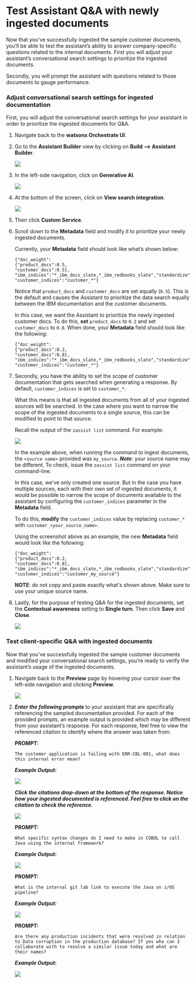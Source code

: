 # Test Assistant Q&A with newly ingested documents

Now that you’ve successfully ingested the sample customer documents, you’ll be able to test the assistant’s ability to answer company-specific questions related to the internal documents. First you will adjust your assistant’s conversational search settings to prioritize the ingested documents. 

Secondly, you will prompt the assistant with questions related to those documents to gauge performance.

### Adjust conversational search settings for ingested documentation

First, you will adjust the conversational search settings for your assistant in order to prioritize the ingested documents for Q&A.

1. Navigate back to the **watsonx Orchestrate UI**.

2. Go to the **Assistant Builder** view by clicking on **Build --> Assistant Builder**.
   
    ![](_attachments/test1.png)


3. In the left-side navigation, click on **Generative AI**.
   
    ![](_attachments/test2.png)

4. At the bottom of the screen, click on **View search integration**.
   
    ![](_attachments/test3.png)

5. Then click **Custom Service**. 
   
6. Scroll down to the **Metadata** field and modify it to prioritize your newly ingested documents.
   
    Currently, your **Metadata** field should look like what’s shown below:

    ```
    {"doc_weight":
    {"product_docs":0.5,
    "customer_docs":0.5},
    "ibm_indices":"*_ibm_docs_slate,*_ibm_redbooks_slate","standardize":true,
    "customer_indices":"customer_*"}
    ```

    Notice that `product_docs` and `customer_docs` are set equally (`0.5`). This is the default and causes the Assistant to prioritize the data search equally between the IBM documentation and the customer documents. 

    In this case, we want the Assistant to prioritize the newly ingested customer docs. To do this, **set** `product_docs` to `0.2` and set `customer_docs` to `0.8`. When done, your **Metadata** field should look like the following:

    ```
    {"doc_weight":
    {"product_docs":0.2,
    "customer_docs":0.8},
    "ibm_indices":"*_ibm_docs_slate,*_ibm_redbooks_slate","standardize":true,
    "customer_indices":"customer_*"}
    ```


7. Secondly, you have the ability to set the scope of customer documentation that gets searched when generating a response. By default, `customer_indices` is set to `customer_*`.
   
    What this means is that all ingested documents from all of your ingested sources will be searched. In the case where you want to narrow the scope of the ingested documents to a single source, this can be modified to point to that source.

    Recall the output of the `zassist list` command. For example:

    ![](_attachments/test4.png)

    In the example above, when running the command to ingest documents, the `<source name>` provided was `my_source`. ***Note***: your source name may be different. To check, issue the `zassist list` command on your command-line.

    In this case, we’ve only created one source. But in the case you have multiple sources, each with their own set of ingested documents, it would be possible to narrow the scope of documents available to the assistant by configuring the `customer_indices` parameter in the **Metadata** field.

    To do this, **modify** the `customer_indices` value by replacing `customer_*` with `customer_<your_source_name>`.

    Using the screenshot above as an example, the new **Metadata** field would look like the following:

    ```
    {"doc_weight":
    {"product_docs":0.2,
    "customer_docs":0.8},
    "ibm_indices":"*_ibm_docs_slate,*_ibm_redbooks_slate","standardize":true,
    "customer_indices":"customer_my_source"}
    ```

    **NOTE**: do not copy and paste exactly what's shown above. Make sure to use your unique source name. 


8. Lastly, for the purpose of testing Q&A for the ingested documents, set the **Contextual awareness** setting to **Single turn**. Then click **Save** and **Close**.

    ![](_attachments/test5.png)


### Test client-specific Q&A with ingested documents

Now that you’ve successfully ingested the sample customer documents and modified your conversational search settings, you’re ready to verify the assistant’s usage of the ingested documents.

1. Navigate back to the **Preview** page by hovering your cursor over the left-side navigation and clicking **Preview**. 

    ![](_attachments/test6.png)

2. ***Enter the following prompts*** to your assistant that are specifically referencing the sampled documentation provided. For each of the provided prompts, an example output is provided which may be different from your assistant’s response. For each response, feel free to view the referenced citation to identify where the answer was taken from.

    **PROMPT:**

    ```
    The customer application is failing with ERR-CBL-001, what does this internal error mean?
    ```

    ***Example Output:***

    ![](_attachments/test7.png)


    ***Click the citations drop-down at the bottom of the response. Notice how your ingested documented is referenced. Feel free to click on the citation to check the reference.***

    ![](_attachments/test8.png)

    **PROMPT:**

    ```
    What specific syntax changes do I need to make in COBOL to call Java using the internal framework?
    ```

    ***Example Output:***

    ![](_attachments/test9.png)

    **PROMPT:**

    ```
    What is the internal git lab link to execute the Java on z/OS pipeline?
    ```

    ***Example Output:***

    ![](_attachments/test10.png)

    
    **PROMPT:**

    ```
    Are there any production incidents that were resolved in relation to Data corruption in the production database? If yes who can I collaborate with to resolve a similar issue today and what are their names?
    ```

    ***Example Output:***

    ![](_attachments/test11.png)




